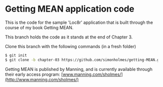 Getting MEAN application code
=============================

This is the code for the sample 'Loc8r' application that is built through the course of my book Getting MEAN.

This branch holds the code as it stands at the end of Chapter 3.

Clone this branch with the following commands (in a fresh folder)
```sh
$ git init
$ git clone -b chapter-03 https://github.com/simonholmes/getting-MEAN.git
```

Getting MEAN is published by Manning, and is currently available through their early access program: [www.manning.com/sholmes/](http://www.manning.com/sholmes/)